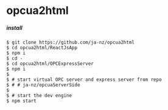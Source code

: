 opcua2html
====================

##### install 

    $ git clone https://github.com/ja-nz/opcua2html
    $ cd opcua2html/ReactJsApp
    $ npm i
    $ cd -
    $ cd opcua2html/OPCExpressServer
    $ npm i
    $
    $ # start virtual OPC server and express server from repo
    $ # # ja-nz/opcuaServerSide 
    $
    $ # start the dev engine
    $ npm start
